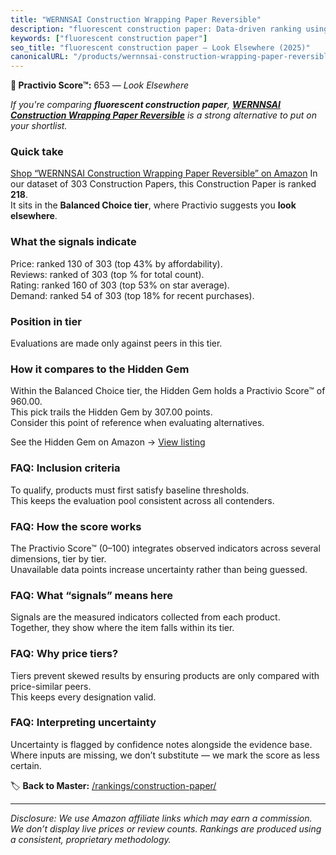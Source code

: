 ```yaml
---
title: "WERNNSAI Construction Wrapping Paper Reversible"
description: "fluorescent construction paper: Data-driven ranking using the Practivio Score™. Positioned by quality, value, demand, findability, momentum."
keywords: ["fluorescent construction paper"]
seo_title: "fluorescent construction paper — Look Elsewhere (2025)"
canonicalURL: "/products/wernnsai-construction-wrapping-paper-reversible-B0CSSDDDKY/"
---
```


**🚫 Practivio Score™:** 653 — _Look Elsewhere_


*If you're comparing **fluorescent construction paper**, **[WERNNSAI Construction Wrapping Paper Reversible](https://www.amazon.com/dp/B0CSSDDDKY?tag=practivio-20)** is a strong alternative to put on your shortlist.*
### Quick take
[Shop “WERNNSAI Construction Wrapping Paper Reversible” on Amazon](https://www.amazon.com/dp/B0CSSDDDKY?tag=practivio-20)
In our dataset of 303 Construction Papers, this Construction Paper is ranked **218**.  
It sits in the **Balanced Choice tier**, where Practivio suggests you **look elsewhere**.

### What the signals indicate
Price: ranked 130 of 303 (top 43% by affordability).  
Reviews: ranked  of 303 (top % for total count).  
Rating: ranked 160 of 303 (top 53% on star average).  
Demand: ranked 54 of 303 (top 18% for recent purchases).

### Position in tier
Evaluations are made only against peers in this tier.

### How it compares to the Hidden Gem
Within the Balanced Choice tier, the Hidden Gem holds a Practivio Score™ of 960.00.  
This pick trails the Hidden Gem by 307.00 points.  
Consider this point of reference when evaluating alternatives.  

See the Hidden Gem on Amazon → [View listing](https://www.amazon.com/dp/B01AW5V7PE?tag=practivio-20)

### FAQ: Inclusion criteria
To qualify, products must first satisfy baseline thresholds.  
This keeps the evaluation pool consistent across all contenders.

### FAQ: How the score works
The Practivio Score™ (0–100) integrates observed indicators across several dimensions, tier by tier.  
Unavailable data points increase uncertainty rather than being guessed.

### FAQ: What “signals” means here
Signals are the measured indicators collected from each product.  
Together, they show where the item falls within its tier.

### FAQ: Why price tiers?
Tiers prevent skewed results by ensuring products are only compared with price-similar peers.  
This keeps every designation valid.

### FAQ: Interpreting uncertainty
Uncertainty is flagged by confidence notes alongside the evidence base.  
Where inputs are missing, we don’t substitute — we mark the score as less certain.


🏷️ **Back to Master:** [/rankings/construction-paper/](/rankings/construction-paper/)

---
_Disclosure: We use Amazon affiliate links which may earn a commission. We don’t display live prices or review counts. Rankings are produced using a consistent, proprietary methodology._
